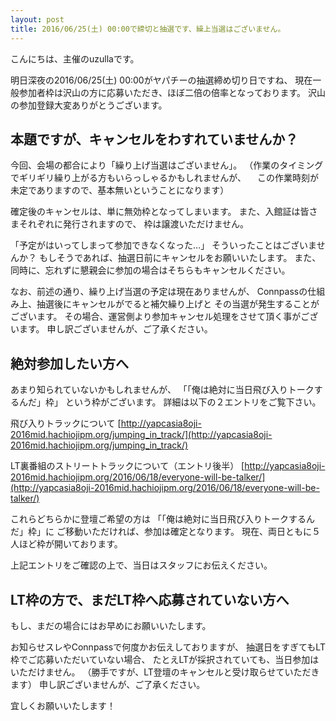 ```yaml
---
layout: post
title: 2016/06/25(土) 00:00で締切と抽選です、繰上当選はございません。
---
```

こんにちは、主催のuzullaです。

明日深夜の2016/06/25(土) 00:00がヤパチーの抽選締め切り日ですね、
現在一般参加者枠は沢山の方に応募いただき、ほぼ二倍の倍率となっております。
沢山の参加登録大変ありがとうございます。


## 本題ですが、キャンセルをわすれていませんか？

今回、会場の都合により「繰り上げ当選はございません」。
（作業のタイミングでギリギリ繰り上がる方もいらっしゃるかもしれませんが、
　この作業時刻が未定でありますので、基本無いということになります）

確定後のキャンセルは、単に無効枠となってしまいます。
また、入館証は皆さまそれぞれに発行されますので、
枠は譲渡いただけません。

「予定がはいってしまって参加できなくなった…」
そういったことはございませんか？
もしそうであれば、抽選日前にキャンセルをお願いいたします。
また、同時に、忘れずに懇親会に参加の場合はそちらもキャンセルください。


なお、前述の通り、繰り上げ当選の予定は現在ありませんが、
Connpassの仕組み上、抽選後にキャンセルがでると補欠繰り上げと
その当選が発生することがございます。
その場合、運営側より参加キャンセル処理をさせて頂く事がございます。
申し訳ございませんが、ご了承ください。


## 絶対参加したい方へ

あまり知られていないかもしれませんが、
「「俺は絶対に当日飛び入りトークするんだ」枠」
という枠がございます。
詳細は以下の２エントリをご覧下さい。

飛び入りトラックについて
[http://yapcasia8oji-2016mid.hachiojipm.org/jumping_in_track/](http://yapcasia8oji-2016mid.hachiojipm.org/jumping_in_track/)

LT裏番組のストリートトラックについて（エントリ後半）
[http://yapcasia8oji-2016mid.hachiojipm.org/2016/06/18/everyone-will-be-talker/](http://yapcasia8oji-2016mid.hachiojipm.org/2016/06/18/everyone-will-be-talker/)

これらどちらかに登壇ご希望の方は
「「俺は絶対に当日飛び入りトークするんだ」枠」に
ご移動いただければ、参加は確定となります。
現在、両日ともに５人ほど枠が開いております。

上記エントリをご確認の上で、当日はスタッフにお伝えください。


## LT枠の方で、まだLT枠へ応募されていない方へ

もし、まだの場合にはお早めにお願いいたします。

お知らせスレやConnpassで何度かお伝えしておりますが、
抽選日をすぎてもLT枠でご応募いただいていない場合、
たとえLTが採択されていても、当日参加はいただけません。
（勝手ですが、LT登壇のキャンセルと受け取らせていただきます）
申し訳ございませんが、ご了承ください。


宜しくお願いいたします！

